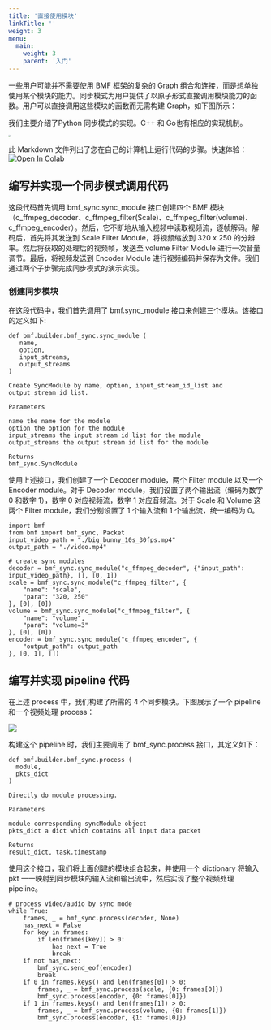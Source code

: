 ```yaml
---
title: '直接使用模块'
linkTitle: ''
weight: 3
menu:
  main:
    weight: 3
    parent: '入门'
---
```




一些用户可能并不需要使用 BMF 框架的复杂的 Graph 组合和连接，而是想单独使用某个模块的能力。同步模式为用户提供了以原子形式直接调用模块能力的函数。用户可以直接调用这些模块的函数而无需构建 Graph，如下图所示：

我们主要介绍了Python 同步模式的实现。C++ 和 Go也有相应的实现机制。


<img src="/img/docs/use_md_dr1.png" style="zoom:25%;"></img>

此 Markdown 文件列出了您在自己的计算机上运行代码的步骤。快速体验：[![Open In Colab](https://colab.research.google.com/assets/colab-badge.svg)](https://colab.research.google.com/github/BabitMF/bmf/blob/master/bmf/test/sync_mode/bmf_syncmode_python.ipynb)


## 编写并实现一个同步模式调用代码
这段代码首先调用 bmf_sync.sync_module 接口创建四个 BMF 模块（c_ffmpeg_decoder、c_ffmpeg_filter(Scale)、c_ffmpeg_filter(volume)、c_ffmpeg_encoder）。然后，它不断地从输入视频中读取视频流，逐帧解码。解码后，首先将其发送到 Scale Filter Module，将视频缩放到 320 x 250 的分辨率。然后将获取的处理后的视频帧，发送至 volume Filter Module 进行一次音量调节。最后，将视频发送到 Encoder Module 进行视频编码并保存为文件。我们通过两个子步骤完成同步模式的演示实现。

### 创建同步模块
在这段代码中，我们首先调用了 bmf.sync_module 接口来创建三个模块。该接口的定义如下:

```
def bmf.builder.bmf_sync.sync_module (
   name, 
   option, 
   input_streams, 
   output_streams 
)

Create SyncModule by name, option, input_stream_id_list and output_stream_id_list.

Parameters

name the name for the module
option the option for the module
input_streams the input stream id list for the module
output_streams the output stream id list for the module

Returns
bmf_sync.SyncModule

```

使用上述接口，我们创建了一个 Decoder module，两个 Filter module 以及一个 Encoder module。对于 Decoder module，我们设置了两个输出流（编码为数字 0 和数字 1），数字 0 对应视频流，数字 1 对应音频流。对于 Scale 和 Volume 这两个 Filter module，我们分别设置了 1 个输入流和 1 个输出流，统一编码为 0。

```
import bmf
from bmf import bmf_sync, Packet
input_video_path = "./big_bunny_10s_30fps.mp4"
output_path = "./video.mp4"

# create sync modules
decoder = bmf_sync.sync_module("c_ffmpeg_decoder", {"input_path": input_video_path}, [], [0, 1])
scale = bmf_sync.sync_module("c_ffmpeg_filter", {
    "name": "scale",
    "para": "320, 250"
}, [0], [0])
volume = bmf_sync.sync_module("c_ffmpeg_filter", {
    "name": "volume",
    "para": "volume=3"
}, [0], [0])
encoder = bmf_sync.sync_module("c_ffmpeg_encoder", {
    "output_path": output_path
}, [0, 1], [])
```


## 编写并实现 pipeline 代码

在上述 process 中，我们构建了所需的 4 个同步模块。下图展示了一个 pipeline 和一个视频处理 process：

<img src="/img/docs/use_md_dr2.png" style="zoom:100%;"></img>

构建这个 pipeline 时，我们主要调用了 bmf_sync.process 接口，其定义如下：


```
def bmf.builder.bmf_sync.process (
  module, 
  pkts_dict 
)   

Directly do module processing.

Parameters

module corresponding syncModule object
pkts_dict a dict which contains all input data packet

Returns
result_dict, task.timestamp
```
使用这个接口，我们将上面创建的模块组合起来，并使用一个 dictionary 将输入 pkt 一一映射到同步模块的输入流和输出流中，然后实现了整个视频处理 pipeline。


```
# process video/audio by sync mode
while True:
    frames, _ = bmf_sync.process(decoder, None)
    has_next = False
    for key in frames:
        if len(frames[key]) > 0:
            has_next = True
            break
    if not has_next:
        bmf_sync.send_eof(encoder)
        break
    if 0 in frames.keys() and len(frames[0]) > 0:
        frames, _ = bmf_sync.process(scale, {0: frames[0]})
        bmf_sync.process(encoder, {0: frames[0]})
    if 1 in frames.keys() and len(frames[1]) > 0:
        frames, _ = bmf_sync.process(volume, {0: frames[1]})
        bmf_sync.process(encoder, {1: frames[0]})
```


 
